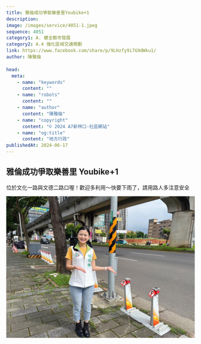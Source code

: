 ```yaml
---
title: 雅倫成功爭取樂善里Youbike+1
description:
image: /images/service/4051-1.jpeg
sequence: 4051
category1: A. 健全都市發展
category2: A.4 強化區域交通規劃
link: https://www.facebook.com/share/p/9LHzfy9i7G9dWku1/
author: 陳雅倫

head:
  meta:
    - name: "keywords"
      content: ""
    - name: "robots"
      content: ""
    - name: "author"
      content: "陳雅倫"
    - name: "copyright"
      content: "© 2024 A7新林口-社區網站"
    - name: "og:title"
      content: "地方行政"
publishedAt: 2024-06-17
---
```


## 雅倫成功爭取樂善里 Youbike+1

位於文化一路與文德二路口喔！歡迎多利用～快要下雨了，請用路人多注意安全

![s4051-1.jpeg](/images/service/s4051-1.jpeg)
